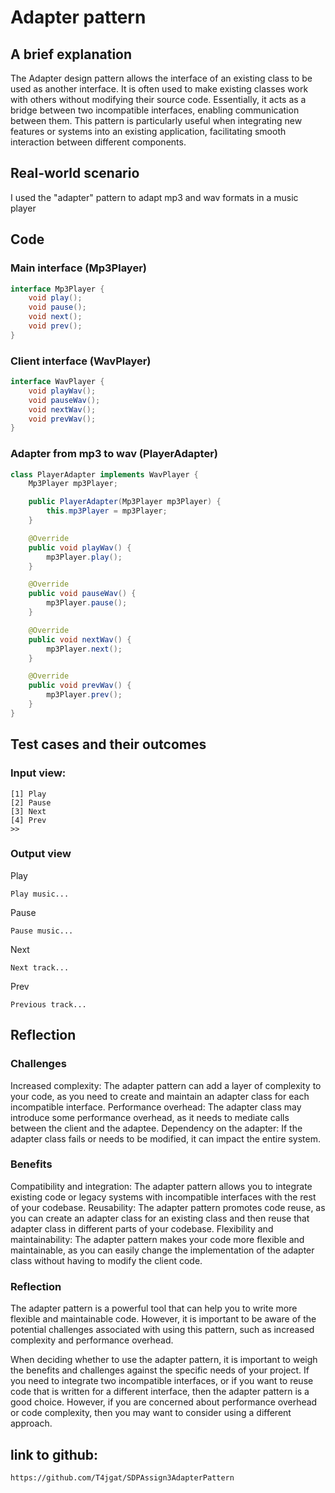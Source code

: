 # Adapter pattern

## A brief explanation
The Adapter design pattern allows the interface of an existing class to be used as another interface. It is often used to make existing classes work with others without modifying their source code. Essentially, it acts as a bridge between two incompatible interfaces, enabling communication between them. This pattern is particularly useful when integrating new features or systems into an existing application, facilitating smooth interaction between different components.

## Real-world scenario
I used the "adapter" pattern to adapt mp3 and wav formats in a music player

## Code
### Main interface (Mp3Player)
```java
interface Mp3Player {
    void play();
    void pause();
    void next();
    void prev();
}
```
### Client interface (WavPlayer)
```java
interface WavPlayer {
    void playWav();
    void pauseWav();
    void nextWav();
    void prevWav();
}
```
### Adapter from mp3 to wav (PlayerAdapter)
```java
class PlayerAdapter implements WavPlayer {
    Mp3Player mp3Player;

    public PlayerAdapter(Mp3Player mp3Player) {
        this.mp3Player = mp3Player;
    }

    @Override
    public void playWav() {
        mp3Player.play();
    }

    @Override
    public void pauseWav() {
        mp3Player.pause();
    }

    @Override
    public void nextWav() {
        mp3Player.next();
    }

    @Override
    public void prevWav() {
        mp3Player.prev();
    }
}
```

## Test cases and their outcomes
### Input view:
```shell
[1] Play
[2] Pause
[3] Next
[4] Prev
>> 
```
### Output view 
Play
```shell
Play music...
```
Pause
```shell
Pause music...
```
Next
```shell
Next track...
```
Prev
```shell
Previous track...
```
## Reflection

### Challenges

Increased complexity: The adapter pattern can add a layer of complexity to your code, as you need to create and maintain an adapter class for each incompatible interface.
Performance overhead: The adapter class may introduce some performance overhead, as it needs to mediate calls between the client and the adaptee.
Dependency on the adapter: If the adapter class fails or needs to be modified, it can impact the entire system.

### Benefits
Compatibility and integration: The adapter pattern allows you to integrate existing code or legacy systems with incompatible interfaces with the rest of your codebase.
Reusability: The adapter pattern promotes code reuse, as you can create an adapter class for an existing class and then reuse that adapter class in different parts of your codebase.
Flexibility and maintainability: The adapter pattern makes your code more flexible and maintainable, as you can easily change the implementation of the adapter class without having to modify the client code.

### Reflection
The adapter pattern is a powerful tool that can help you to write more flexible and maintainable code. However, it is important to be aware of the potential challenges associated with using this pattern, such as increased complexity and performance overhead.

When deciding whether to use the adapter pattern, it is important to weigh the benefits and challenges against the specific needs of your project. If you need to integrate two incompatible interfaces, or if you want to reuse code that is written for a different interface, then the adapter pattern is a good choice. However, if you are concerned about performance overhead or code complexity, then you may want to consider using a different approach.

## link to github:
```shell
https://github.com/T4jgat/SDPAssign3AdapterPattern
```